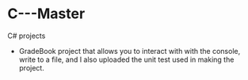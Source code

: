 # C---Master
C# projects
- GradeBook project that allows you to interact with with the console, write to a file, and I also uploaded the unit test used in making the project.
